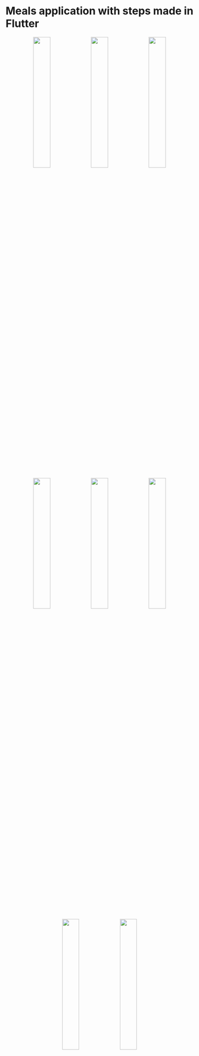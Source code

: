 # Meals application with steps made in Flutter

<p align="center" float="left">
  <img align="top" src="https://i.ibb.co/71hChsj/Screenshot-20231004-115049.png" width="30%" height="30%">
  <img align="top" src="https://i.ibb.co/C6qc0vR/Screenshot-20231004-115032.png" width="30%" >
  <img align="top" src="https://i.ibb.co/SQKYDS0/Screenshot-20231004-115018.png" width="30%" height="30%">
</p>

<p align="center" float="left">
  <img align="top" src="https://i.ibb.co/YXtJNpB/Screenshot-20231004-115102.png" width="30%" height="30%">
  <img align="top" src="https://i.ibb.co/Jkdxr35/Screenshot-20231004-115056.png" width="30%" height="30%">
  <img align="top" src="https://i.ibb.co/Jkdxr35/Screenshot-20231004-115056.png" width="30%" height="30%">
</p>

<p align="center" float="left">
  <img align="top" src="https://i.ibb.co/D4SQy43/Screenshot-20231004-115004.png" width="30%" height="30%">
  <img align="top" src="https://i.ibb.co/hCVx4TP/Screenshot-20231004-115115.png" width="30%" height="30%">
</p>
